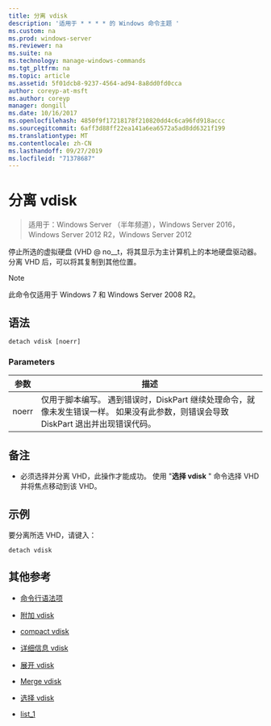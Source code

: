 ```yaml
---
title: 分离 vdisk
description: '适用于 * * * * 的 Windows 命令主题 '
ms.custom: na
ms.prod: windows-server
ms.reviewer: na
ms.suite: na
ms.technology: manage-windows-commands
ms.tgt_pltfrm: na
ms.topic: article
ms.assetid: 5f01dcb8-9237-4564-ad94-8a8dd0fd0cca
author: coreyp-at-msft
ms.author: coreyp
manager: dongill
ms.date: 10/16/2017
ms.openlocfilehash: 4850f9f17218178f210820dd4c6ca96fd918accc
ms.sourcegitcommit: 6aff3d88ff22ea141a6ea6572a5ad8dd6321f199
ms.translationtype: MT
ms.contentlocale: zh-CN
ms.lasthandoff: 09/27/2019
ms.locfileid: "71378687"
---
```

# <a name="detach-vdisk"></a>分离 vdisk

>适用于：Windows Server （半年频道），Windows Server 2016，Windows Server 2012 R2，Windows Server 2012

停止所选的虚拟硬盘 \(VHD @ no__t，将其显示为主计算机上的本地硬盘驱动器。 分离 VHD 后，可以将其复制到其他位置。  
  
> [!NOTE]  
> 此命令仅适用于 Windows 7 和 Windows Server 2008 R2。  
  
## <a name="syntax"></a>语法  
  
```  
detach vdisk [noerr]  
```  
  
### <a name="parameters"></a>Parameters  
  
|参数|描述|  
|-------|--------|  
|noerr|仅用于脚本编写。 遇到错误时，DiskPart 继续处理命令，就像未发生错误一样。 如果没有此参数，则错误会导致 DiskPart 退出并出现错误代码。|  
  
## <a name="remarks"></a>备注  
  
-   必须选择并分离 VHD，此操作才能成功。 使用 "**选择 vdisk** " 命令选择 VHD 并将焦点移动到该 VHD。  
  
## <a name="BKMK_Examples"></a>示例  
要分离所选 VHD，请键入：  
  
```  
detach vdisk  
```  
  
## <a name="additional-references"></a>其他参考  
  
-   [命令行语法项](command-line-syntax-key.md)  
  
-   [附加 vdisk](attach-vdisk.md)  
  
-   [compact vdisk](compact-vdisk.md)  
  
  
  
-   [详细信息 vdisk](detail-vdisk.md)  
  
-   [展开 vdisk](expand-vdisk.md)  
  
-   [Merge vdisk](merge-vdisk.md)  
  
-   [选择 vdisk](select-vdisk.md)  
  
-   [list_1](list_1.md)  
  

